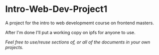# Intro-Web-Dev-Project1

A project for the intro to web developmemt course on frontend masters.

After I'm done I'll put a working copy on ipfs for anyone to use.

*Feel free to use/reuse sections of, or all of the documents in your own projects.*
